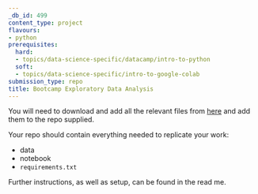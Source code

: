 ```yaml
---
_db_id: 499
content_type: project
flavours:
- python
prerequisites:
  hard:
  - topics/data-science-specific/datacamp/intro-to-python
  soft:
  - topics/data-science-specific/intro-to-google-colab
submission_type: repo
title: Bootcamp Exploratory Data Analysis
---
```


You will need to download and add all the relevant files from [here](https://drive.google.com/drive/folders/1scmLfz6SswLqKoj1S6s3VytezCR7m_dJ?usp=sharing) and add them to the repo supplied.

Your repo should contain everything needed to replicate your work:
- data
- notebook
- `requirements.txt`

Further instructions, as well as setup, can be found in the read me.
